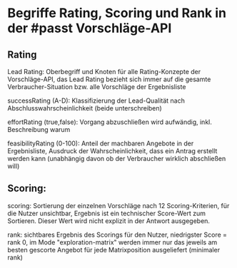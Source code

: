 # Begriffe Rating, Scoring und Rank in der #passt Vorschläge-API

## Rating
Lead Rating: Oberbegriff und Knoten für alle Rating-Konzepte der Vorschläge-API, das Lead Rating bezieht sich immer auf die gesamte Verbraucher-Situation bzw. alle Vorschläge der Ergebnisliste

successRating (A-D): Klassifizierung der Lead-Qualität nach Abschlusswahrscheinlichkeit (beide unterschreiben)

effortRating (true,false): Vorgang abzuschließen wird aufwändig, inkl. Beschreibung warum

feasibilityRating (0-100): Anteil der machbaren Angebote in der Ergebnisliste, Ausdruck der Wahrscheinlichkeit, dass ein Antrag erstellt werden kann (unabhängig davon ob der Verbraucher wirklich abschließen will)

## Scoring:

scoring: Sortierung der einzelnen Vorschläge nach 12 Scoring-Kriterien, für die Nutzer unsichtbar, Ergebnis ist ein technischer Score-Wert zum Sortieren. Dieser Wert wird nicht explizit in der Antwort ausgegeben. 

rank: sichtbares Ergebnis des Scorings für den Nutzer, niedrigster Score = rank 0, im Mode "exploration-matrix" werden immer nur das jeweils am besten gescorte Angebot für jede Matrixposition ausgeliefert (minimaler rank)

